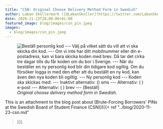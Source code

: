 ```yaml
---
title: "CSN: Original Choose Delivery Method Form in Swedish"
author: Laban Sköllermark ([@LabanSkoller](https://twitter.com/LabanSkoller))
date: 2020-11-23T20:00:00+01:00
featured_image: blog/images/csn_pin.jpeg
images:
  - blog/images/csn_pin.jpeg
---
```

<figure>
  <img src="../images/csn_swe_order_code_method.png"
style="display:inline" title="Beställ personlig kod" alt="Beställ personlig kod
--- Välj på vilket sätt du vill att vi ska skicka din kod. --- Om vi inte har
ditt mobilnummer eller din e-postadress, kan vi bara skicka koden med brev. Då
tar det cirka tre dagar tills du får koden om du bor i Sverige. --- När du
beställer en ny personlig kod blir din tidigare kod ogiltig. Om du försöker
logga in med den efter att du beställt en ny kod, kan även den nya koden bli
ogiltig. --- Ny personlig kod --- Koden ska skickas med: --- Inaktivt
alternativ: () sms --- Alternativ: ( ) e-post --- Alternativ: ( ) brev ---
[Beställ]">
  <figcaption><i>Original choose delivery method form in
    Swedish.</i></figcaption>
</figure>

This is an attachment to the blog post about [Brute-Forcing Borrowers' PINs at
the Swedish Board of Student Finance (CSN)]({{< ref "../blog/2020-11-23-csn.md"
>}}).
